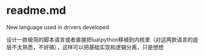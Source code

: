 # readme.md
New language used in drivers developed

设计一款极简的脚本语言或者直接把lua\python移植到内核里（对这两款语言的底层不太熟悉，不好搞），这样可以把基础实现和逻辑分离，只是想想
